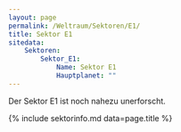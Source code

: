 ```yaml
---
layout: page
permalink: /Weltraum/Sektoren/E1/
title: Sektor E1
sitedata:
    Sektoren:
        Sektor_E1:
            Name: Sektor E1
            Hauptplanet: ""
---
```




Der Sektor E1 ist noch nahezu unerforscht.

{% include sektorinfo.md data=page.title %}
